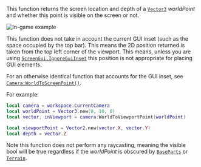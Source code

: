 This function returns the screen location and depth of a
[`Vector3`](https://create.roblox.com/docs/reference/engine/datatypes/Vector3) *worldPoint* and whether this point is visible on the
screen or not.

![In-game example](https://prod.docsiteassets.roblox.com/assets/legacy/WorldToViewportPointImage.jpg)

This function does not take in account the current GUI inset (such as the
space occupied by the top bar). This means the 2D position returned is
taken from the top left corner of the viewport. This means, unless you are
using [`ScreenGui.IgnoreGuiInset`](https://create.roblox.com/docs/reference/engine/classes/ScreenGui#IgnoreGuiInset) this position is not appropriate
for placing GUI elements.

For an otherwise identical function that accounts for the GUI inset, see
[`Camera:WorldToScreenPoint()`](https://create.roblox.com/docs/reference/engine/classes/Camera#WorldToScreenPoint).

For example:
```lua
local camera = workspace.CurrentCamera
local worldPoint = Vector3.new(0, 10, 0)
local vector, inViewport = camera:WorldToViewportPoint(worldPoint)

local viewportPoint = Vector2.new(vector.X, vector.Y)
local depth = vector.Z
```

Note this function does not perform any raycasting, meaning the visible
bool will be true regardless if the *worldPoint* is obscured by
[`BaseParts`](https://create.roblox.com/docs/reference/engine/classes/BasePart) or [`Terrain`](https://create.roblox.com/docs/reference/engine/classes/Terrain).